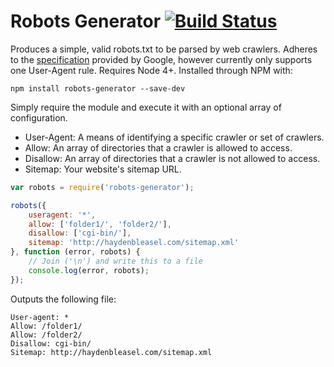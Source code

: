 # Robots Generator [![Build Status](https://travis-ci.org/haydenbleasel/robots-generator.svg?branch=master)](https://travis-ci.org/haydenbleasel/robots-generator)

Produces a simple, valid robots.txt to be parsed by web crawlers. Adheres to the [specification](https://developers.google.com/webmasters/control-crawl-index/docs/robots_txt) provided by Google, however currently only supports one User-Agent rule. Requires Node 4+. Installed through NPM with:

```shell
npm install robots-generator --save-dev
```

Simply require the module and execute it with an optional array of configuration.

- User-Agent: A means of identifying a specific crawler or set of crawlers.
- Allow: An array of directories that a crawler is allowed to access.
- Disallow: An array of directories that a crawler is not allowed to access.
- Sitemap: Your website's sitemap URL.

```js
var robots = require('robots-generator');

robots({
    useragent: '*',
    allow: ['folder1/', 'folder2/'],
    disallow: ['cgi-bin/'],
    sitemap: 'http://haydenbleasel.com/sitemap.xml'
}, function (error, robots) {
    // Join ('\n') and write this to a file
    console.log(error, robots);
});
```

Outputs the following file:

```
User-agent: *
Allow: /folder1/
Allow: /folder2/
Disallow: cgi-bin/
Sitemap: http://haydenbleasel.com/sitemap.xml
```
